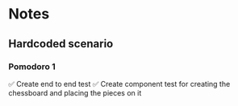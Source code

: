 # Notes

## Hardcoded scenario

### Pomodoro 1

✅ Create end to end test
✅ Create component test for creating the chessboard and placing the pieces on it